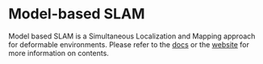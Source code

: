 # Model-based SLAM

Model based SLAM is a Simultaneous Localization and Mapping approach for deformable environments.
Please refer to the [docs](docs) or the [website](https://jonahaag.github.io/MOB-SLAM/) for more information on contents.
